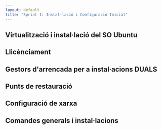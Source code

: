 ```yaml
---
layout: default
title: "Sprint 1: Instal·lació i Configuració Inicial"
---
```


## Virtualització i instal·lació del SO Ubuntu
## Llicènciament
## Gestors d'arrencada per a instal·acions DUALS
## Punts de restauració
## Configuració de xarxa
## Comandes generals i instal·lacions
